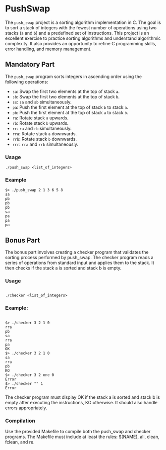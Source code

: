 # PushSwap

The `push_swap` project is a sorting algorithm implementation in C. The goal is to sort a stack of integers with the fewest number of operations using two stacks (`a` and `b`) and a predefined set of instructions. This project is an excellent exercise to practice sorting algorithms and understand algorithmic complexity. It also provides an opportunity to refine C programming skills, error handling, and memory management.

## Mandatory Part

The `push_swap` program sorts integers in ascending order using the following operations:

- `sa`: Swap the first two elements at the top of stack `a`.
- `sb`: Swap the first two elements at the top of stack `b`.
- `ss`: `sa` and `sb` simultaneously.
- `pa`: Push the first element at the top of stack `b` to stack `a`.
- `pb`: Push the first element at the top of stack `a` to stack `b`.
- `ra`: Rotate stack `a` upwards.
- `rb`: Rotate stack `b` upwards.
- `rr`: `ra` and `rb` simultaneously.
- `rra`: Rotate stack `a` downwards.
- `rrb`: Rotate stack `b` downwards.
- `rrr`: `rra` and `rrb` simultaneously.

### Usage

```
./push_swap <list_of_integers>
```
### Example

```
$> ./push_swap 2 1 3 6 5 8
sa
pb
pb
pb
sa
pa
pa
pa
```
## Bonus Part

The bonus part involves creating a checker program that validates the sorting process performed by push_swap. The checker program reads a series of operations from standard input and applies them to the stack. It then checks if the stack a is sorted and stack b is empty.

### Usage

```

./checker <list_of_integers>
```
### Example:

```

$> ./checker 3 2 1 0
rra
pb
sa
rra
pa
OK
$> ./checker 3 2 1 0
sa
rra
pb
KO
$> ./checker 3 2 one 0
Error
$> ./checker "" 1
Error
```

The checker program must display OK if the stack a is sorted and stack b is empty after executing the instructions, KO otherwise. It should also handle errors appropriately.

### Compilation

Use the provided Makefile to compile both the push_swap and checker programs. The Makefile must include at least the rules: $(NAME), all, clean, fclean, and re.

